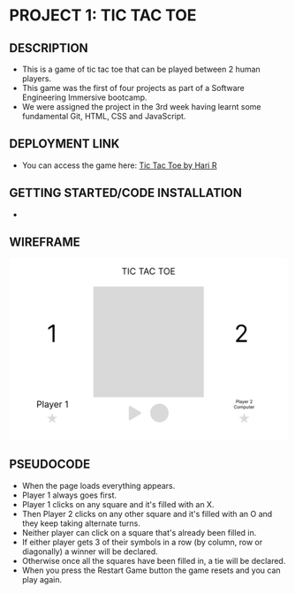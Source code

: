 # PROJECT 1: TIC TAC TOE

## DESCRIPTION
- This is a game of tic tac toe that can be played between 2 human players.
- This game was the first of four projects as part of a Software Engineering Immersive bootcamp.
- We were assigned the project in the 3rd week having learnt some fundamental Git, HTML, CSS and JavaScript.


## DEPLOYMENT LINK
- You can access the game here: [Tic Tac Toe by Hari R](https://hpramanathan.github.io/Project1-TicTacToe/)

## GETTING STARTED/CODE INSTALLATION
- 

## WIREFRAME

![My Wireframe](wireframe.jpg)

## PSEUDOCODE
- When the page loads everything appears.
- Player 1 always goes first.
- Player 1 clicks on any square and it's filled with an X.
- Then Player 2 clicks on any other square and it's filled with an O and they keep taking alternate turns.
- Neither player can click on a square that's already been filled in.
- If either player gets 3 of their symbols in a row (by column, row or diagonally) a winner will be declared.
- Otherwise once all the squares have been filled in, a tie will be declared.
- When you press the Restart Game button the game resets and you can play again. 